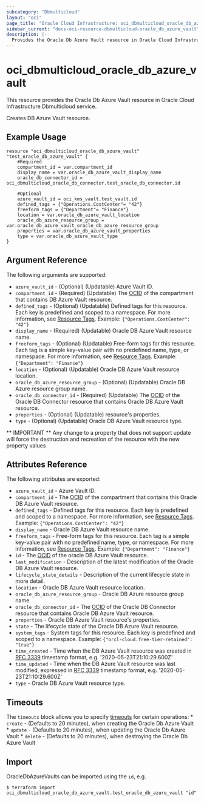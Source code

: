```yaml
---
subcategory: "Dbmulticloud"
layout: "oci"
page_title: "Oracle Cloud Infrastructure: oci_dbmulticloud_oracle_db_azure_vault"
sidebar_current: "docs-oci-resource-dbmulticloud-oracle_db_azure_vault"
description: |-
  Provides the Oracle Db Azure Vault resource in Oracle Cloud Infrastructure Dbmulticloud service
---
```


# oci_dbmulticloud_oracle_db_azure_vault
This resource provides the Oracle Db Azure Vault resource in Oracle Cloud Infrastructure Dbmulticloud service.

Creates DB Azure Vault resource.


## Example Usage

```hcl
resource "oci_dbmulticloud_oracle_db_azure_vault" "test_oracle_db_azure_vault" {
	#Required
	compartment_id = var.compartment_id
	display_name = var.oracle_db_azure_vault_display_name
	oracle_db_connector_id = oci_dbmulticloud_oracle_db_connector.test_oracle_db_connector.id

	#Optional
	azure_vault_id = oci_kms_vault.test_vault.id
	defined_tags = {"Operations.CostCenter"= "42"}
	freeform_tags = {"Department"= "Finance"}
	location = var.oracle_db_azure_vault_location
	oracle_db_azure_resource_group = var.oracle_db_azure_vault_oracle_db_azure_resource_group
	properties = var.oracle_db_azure_vault_properties
	type = var.oracle_db_azure_vault_type
}
```

## Argument Reference

The following arguments are supported:

* `azure_vault_id` - (Optional) (Updatable) Azure Vault ID.
* `compartment_id` - (Required) (Updatable) The [OCID](https://docs.cloud.oracle.com/iaas/Content/General/Concepts/identifiers.htm) of the compartment that contains DB Azure Vault resource.
* `defined_tags` - (Optional) (Updatable) Defined tags for this resource. Each key is predefined and scoped to a namespace. For more information, see [Resource Tags](https://docs.cloud.oracle.com/iaas/Content/General/Concepts/resourcetags.htm).  Example: `{"Operations.CostCenter": "42"}` 
* `display_name` - (Required) (Updatable) Oracle DB Azure Vault resource name.
* `freeform_tags` - (Optional) (Updatable) Free-form tags for this resource. Each tag is a simple key-value pair with no predefined name, type, or namespace. For more information, see [Resource Tags](https://docs.cloud.oracle.com/iaas/Content/General/Concepts/resourcetags.htm).  Example: `{"Department": "Finance"}` 
* `location` - (Optional) (Updatable) Oracle DB Azure Vault resource location.
* `oracle_db_azure_resource_group` - (Optional) (Updatable) Oracle DB Azure resource group name.
* `oracle_db_connector_id` - (Required) (Updatable) The [OCID](https://docs.cloud.oracle.com/iaas/Content/General/Concepts/identifiers.htm) of the Oracle DB Connector resource that contains Oracle DB Azure Vault resource.
* `properties` - (Optional) (Updatable) resource's properties.
* `type` - (Optional) (Updatable) Oracle DB Azure Vault resource type.


** IMPORTANT **
Any change to a property that does not support update will force the destruction and recreation of the resource with the new property values

## Attributes Reference

The following attributes are exported:

* `azure_vault_id` - Azure Vault ID.
* `compartment_id` - The [OCID](https://docs.cloud.oracle.com/iaas/Content/General/Concepts/identifiers.htm) of the compartment that contains this Oracle DB Azure Vault resource.
* `defined_tags` - Defined tags for this resource. Each key is predefined and scoped to a namespace. For more information, see [Resource Tags](https://docs.cloud.oracle.com/iaas/Content/General/Concepts/resourcetags.htm).  Example: `{"Operations.CostCenter": "42"}` 
* `display_name` - Oracle DB Azure Vault resource name.
* `freeform_tags` - Free-form tags for this resource. Each tag is a simple key-value pair with no predefined name, type, or namespace. For more information, see [Resource Tags](https://docs.cloud.oracle.com/iaas/Content/General/Concepts/resourcetags.htm).  Example: `{"Department": "Finance"}` 
* `id` - The [OCID](https://docs.cloud.oracle.com/iaas/Content/General/Concepts/identifiers.htm) of the oracle DB Azure Vault resource.
* `last_modification` - Description of the latest modification of the Oracle DB Azure Vault resource.
* `lifecycle_state_details` - Description of the current lifecycle state in more detail.
* `location` - Oracle DB Azure Vault resource location.
* `oracle_db_azure_resource_group` - Oracle DB Azure resource group name.
* `oracle_db_connector_id` - The [OCID](https://docs.cloud.oracle.com/iaas/Content/General/Concepts/identifiers.htm) of the Oracle DB Connector resource that contains Oracle DB Azure Vault resource.
* `properties` - Oracle DB Azure Vault resource's properties.
* `state` - The lifecycle state of the Oracle DB Azure Vault resource.
* `system_tags` - System tags for this resource. Each key is predefined and scoped to a namespace.  Example: `{"orcl-cloud.free-tier-retained": "true"}` 
* `time_created` - Time when the DB Azure Vault resource was created in [RFC 3339](https://tools.ietf.org/html/rfc3339) timestamp format, e.g. '2020-05-23T21:10:29.600Z' 
* `time_updated` - Time when the DB Azure Vault resource was last modified, expressed in [RFC 3339](https://tools.ietf.org/html/rfc3339) timestamp format, e.g. '2020-05-23T21:10:29.600Z' 
* `type` - Oracle DB Azure Vault resource type.

## Timeouts

The `timeouts` block allows you to specify [timeouts](https://registry.terraform.io/providers/oracle/oci/latest/docs/guides/changing_timeouts) for certain operations:
	* `create` - (Defaults to 20 minutes), when creating the Oracle Db Azure Vault
	* `update` - (Defaults to 20 minutes), when updating the Oracle Db Azure Vault
	* `delete` - (Defaults to 20 minutes), when destroying the Oracle Db Azure Vault


## Import

OracleDbAzureVaults can be imported using the `id`, e.g.

```
$ terraform import oci_dbmulticloud_oracle_db_azure_vault.test_oracle_db_azure_vault "id"
```


